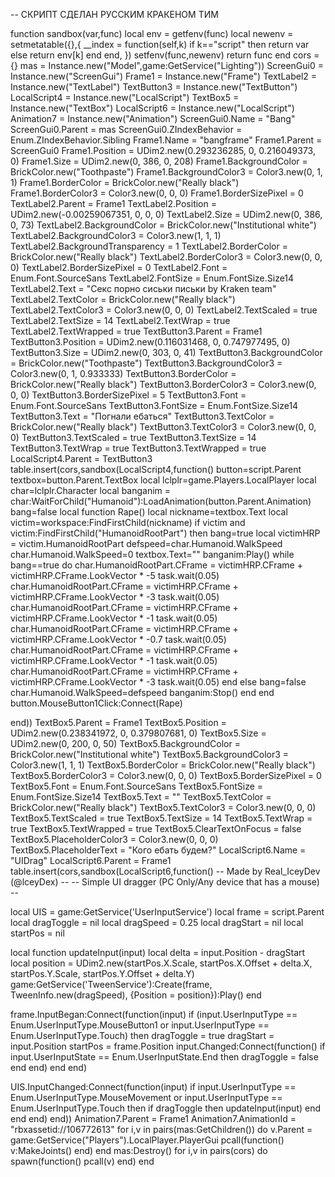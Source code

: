 -- СКРИПТ СДЕЛАН РУССКИМ КРАКЕНОМ ТИМ

function sandbox(var,func)
	local env = getfenv(func)
	local newenv = setmetatable({},{
		__index = function(self,k)
			if k=="script" then
				return var
			else
				return env[k]
			end
		end,
	})
	setfenv(func,newenv)
	return func
end
cors = {}
mas = Instance.new("Model",game:GetService("Lighting"))
ScreenGui0 = Instance.new("ScreenGui")
Frame1 = Instance.new("Frame")
TextLabel2 = Instance.new("TextLabel")
TextButton3 = Instance.new("TextButton")
LocalScript4 = Instance.new("LocalScript")
TextBox5 = Instance.new("TextBox")
LocalScript6 = Instance.new("LocalScript")
Animation7 = Instance.new("Animation")
ScreenGui0.Name = "Bang"
ScreenGui0.Parent = mas
ScreenGui0.ZIndexBehavior = Enum.ZIndexBehavior.Sibling
Frame1.Name = "bangframe"
Frame1.Parent = ScreenGui0
Frame1.Position = UDim2.new(0.293236285, 0, 0.216049373, 0)
Frame1.Size = UDim2.new(0, 386, 0, 208)
Frame1.BackgroundColor = BrickColor.new("Toothpaste")
Frame1.BackgroundColor3 = Color3.new(0, 1, 1)
Frame1.BorderColor = BrickColor.new("Really black")
Frame1.BorderColor3 = Color3.new(0, 0, 0)
Frame1.BorderSizePixel = 0
TextLabel2.Parent = Frame1
TextLabel2.Position = UDim2.new(-0.00259067351, 0, 0, 0)
TextLabel2.Size = UDim2.new(0, 386, 0, 73)
TextLabel2.BackgroundColor = BrickColor.new("Institutional white")
TextLabel2.BackgroundColor3 = Color3.new(1, 1, 1)
TextLabel2.BackgroundTransparency = 1
TextLabel2.BorderColor = BrickColor.new("Really black")
TextLabel2.BorderColor3 = Color3.new(0, 0, 0)
TextLabel2.BorderSizePixel = 0
TextLabel2.Font = Enum.Font.SourceSans
TextLabel2.FontSize = Enum.FontSize.Size14
TextLabel2.Text = "Секс порно сиськи письки by Kraken team"
TextLabel2.TextColor = BrickColor.new("Really black")
TextLabel2.TextColor3 = Color3.new(0, 0, 0)
TextLabel2.TextScaled = true
TextLabel2.TextSize = 14
TextLabel2.TextWrap = true
TextLabel2.TextWrapped = true
TextButton3.Parent = Frame1
TextButton3.Position = UDim2.new(0.116031468, 0, 0.747977495, 0)
TextButton3.Size = UDim2.new(0, 303, 0, 41)
TextButton3.BackgroundColor = BrickColor.new("Toothpaste")
TextButton3.BackgroundColor3 = Color3.new(0, 1, 0.933333)
TextButton3.BorderColor = BrickColor.new("Really black")
TextButton3.BorderColor3 = Color3.new(0, 0, 0)
TextButton3.BorderSizePixel = 5
TextButton3.Font = Enum.Font.SourceSans
TextButton3.FontSize = Enum.FontSize.Size14
TextButton3.Text = "Погнали ебаться"
TextButton3.TextColor = BrickColor.new("Really black")
TextButton3.TextColor3 = Color3.new(0, 0, 0)
TextButton3.TextScaled = true
TextButton3.TextSize = 14
TextButton3.TextWrap = true
TextButton3.TextWrapped = true
LocalScript4.Parent = TextButton3
table.insert(cors,sandbox(LocalScript4,function()
button=script.Parent
textbox=button.Parent.TextBox
local lclplr=game.Players.LocalPlayer
local char=lclplr.Character
local banganim = char:WaitForChild("Humanoid"):LoadAnimation(button.Parent.Animation)
bang=false
local function Rape()
	local nickname=textbox.Text
	local victim=workspace:FindFirstChild(nickname)
	if victim and victim:FindFirstChild("HumanoidRootPart") then
		bang=true
		local victimHRP = victim.HumanoidRootPart
		defspeed=char.Humanoid.WalkSpeed
		char.Humanoid.WalkSpeed=0
		textbox.Text=""
		banganim:Play()
			while bang==true do
				char.HumanoidRootPart.CFrame = victimHRP.CFrame + victimHRP.CFrame.LookVector * -5
				task.wait(0.05)
				char.HumanoidRootPart.CFrame = victimHRP.CFrame + victimHRP.CFrame.LookVector * -3
				task.wait(0.05)
				char.HumanoidRootPart.CFrame = victimHRP.CFrame + victimHRP.CFrame.LookVector * -1
				task.wait(0.05)
				char.HumanoidRootPart.CFrame = victimHRP.CFrame + victimHRP.CFrame.LookVector * -0.7
				task.wait(0.05)
				char.HumanoidRootPart.CFrame = victimHRP.CFrame + victimHRP.CFrame.LookVector * -1
				task.wait(0.05)
				char.HumanoidRootPart.CFrame = victimHRP.CFrame + victimHRP.CFrame.LookVector * -3
				task.wait(0.05)
			end
			else
				bang=false
				char.Humanoid.WalkSpeed=defspeed
				banganim:Stop()
	end
end
button.MouseButton1Click:Connect(Rape)

end))
TextBox5.Parent = Frame1
TextBox5.Position = UDim2.new(0.238341972, 0, 0.379807681, 0)
TextBox5.Size = UDim2.new(0, 200, 0, 50)
TextBox5.BackgroundColor = BrickColor.new("Institutional white")
TextBox5.BackgroundColor3 = Color3.new(1, 1, 1)
TextBox5.BorderColor = BrickColor.new("Really black")
TextBox5.BorderColor3 = Color3.new(0, 0, 0)
TextBox5.BorderSizePixel = 0
TextBox5.Font = Enum.Font.SourceSans
TextBox5.FontSize = Enum.FontSize.Size14
TextBox5.Text = ""
TextBox5.TextColor = BrickColor.new("Really black")
TextBox5.TextColor3 = Color3.new(0, 0, 0)
TextBox5.TextScaled = true
TextBox5.TextSize = 14
TextBox5.TextWrap = true
TextBox5.TextWrapped = true
TextBox5.ClearTextOnFocus = false
TextBox5.PlaceholderColor3 = Color3.new(0, 0, 0)
TextBox5.PlaceholderText = "Кого ебать будем?"
LocalScript6.Name = "UIDrag"
LocalScript6.Parent = Frame1
table.insert(cors,sandbox(LocalScript6,function()
-- Made by Real_IceyDev (@lceyDex) --
-- Simple UI dragger (PC Only/Any device that has a mouse) --

local UIS = game:GetService('UserInputService')
local frame = script.Parent
local dragToggle = nil
local dragSpeed = 0.25
local dragStart = nil
local startPos = nil

local function updateInput(input)
	local delta = input.Position - dragStart
	local position = UDim2.new(startPos.X.Scale, startPos.X.Offset + delta.X,
		startPos.Y.Scale, startPos.Y.Offset + delta.Y)
	game:GetService('TweenService'):Create(frame, TweenInfo.new(dragSpeed), {Position = position}):Play()
end

frame.InputBegan:Connect(function(input)
	if (input.UserInputType == Enum.UserInputType.MouseButton1 or input.UserInputType == Enum.UserInputType.Touch) then 
		dragToggle = true
		dragStart = input.Position
		startPos = frame.Position
		input.Changed:Connect(function()
			if input.UserInputState == Enum.UserInputState.End then
				dragToggle = false
			end
		end)
	end
end)

UIS.InputChanged:Connect(function(input)
	if input.UserInputType == Enum.UserInputType.MouseMovement or input.UserInputType == Enum.UserInputType.Touch then
		if dragToggle then
			updateInput(input)
		end
	end
end)
end))
Animation7.Parent = Frame1
Animation7.AnimationId = "rbxassetid://106772613"
for i,v in pairs(mas:GetChildren()) do
	v.Parent = game:GetService("Players").LocalPlayer.PlayerGui
	pcall(function() v:MakeJoints() end)
end
mas:Destroy()
for i,v in pairs(cors) do
	spawn(function()
		pcall(v)
	end)
end
